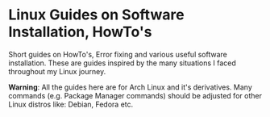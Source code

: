 # Linux Guides on Software Installation, HowTo's

Short guides on HowTo's, Error fixing and various useful software installation.
These are guides inspired by the many situations I faced throughout my Linux journey.

**Warning**: All the guides here are for Arch Linux and it's derivatives. Many commands (e.g. Package Manager commands) should be adjusted for other Linux distros like: Debian, Fedora etc.